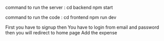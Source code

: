 command to run the server :
                          cd backend 
                          npm start

command to run the code : 
                        cd frontend
                        npm run dev

First you have to signup then You have to login from email and password then you will redirect to home page 
Add the expense 


